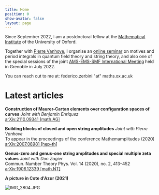 ```yaml
---
title: Home
position: 0
show-avatar: false
layout: page
---
```


Since September 2022, I am a postdoctoral fellow at the [Mathematical Institute](https://www.maths.ox.ac.uk/) of the University of Oxford.

Together with [Pierre Vanhove](https://sites.google.com/site/vanhovepierre/pierre-vanhove--en), I organise an [online seminar](http://www.ihes.fr/\~vanhove/motivefeynman-online.html) on motives and period integrals in quantum field theory and string theory, and also one of the special sessions of the joint [AMS-EMS-SMF International Meeting](https://ams-ems-smf2022.inviteo.fr/en/welcome/4) held in Grenoble in July 2022.

You can reach out to me at: federico.zerbini "at" maths.ox.ac.uk

# Latest articles

**Construction of Maurer-Cartan elements over configuration spaces of curves**
*Joint with Benjamin Enriquez*\
[arXiv:2110.09341 \[math.AG\]](https://arxiv.org/abs/2110.09341)

**Building blocks of closed and open string amplitudes**
*Joint with Pierre Vanhove*\
To appear in the proceedings of the conference Mathemamplitudes (2020)\
[arXiv:2007.08981 \[hep-th\]](https://arxiv.org/pdf/2007.08981.pdf)

**Genus-zero and genus-one string amplitudes and special multiple zeta values**
*Joint with Don Zagier*\
Commun. Number Theory Phys. Vol. 14 (2020), no. 2, 413–452\
[arXiv:1906.12339 \[math.NT\]](https://arxiv.org/pdf/1906.12339.pdf)

**A picture in Cote d'Azur (2021)**

![IMG_2804.JPG](/uploads/IMG_2804.JPG)